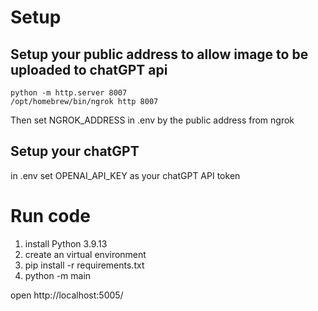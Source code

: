 # Setup

## Setup your public address to allow image to be uploaded to chatGPT api

```shell
python -m http.server 8007
/opt/homebrew/bin/ngrok http 8007
```

Then set NGROK_ADDRESS in .env by the public address from ngrok

## Setup your chatGPT

in .env set OPENAI_API_KEY as your chatGPT API token

# Run code

1. install Python 3.9.13
2. create an virtual environment
3. pip install -r requirements.txt
4. python -m main

open http://localhost:5005/
